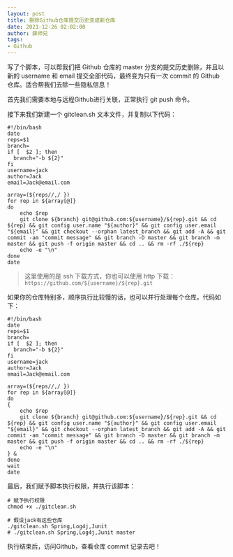 ```yaml
---
layout: post
title: 删除Github仓库提交历史变成新仓库
date: 2021-12-26 02:02:00
author: 薛师兄
tags:
- Github
---
```


写了个脚本，可以帮我们把 Github 仓库的 master 分支的提交历史删除，并且以新的 username 和 email 提交全部代码，最终变为只有一次 commit 的 Github 仓库。适合帮我们去除一些隐私信息！

首先我们需要本地与远程Github进行关联，正常执行 git push 命令。

接下来我们新建一个 gitclean.sh 文本文件，并复制以下代码：

```shell
#!/bin/bash
date
reps=$1
branch=
if [  $2 ]; then
  branch="-b ${2}"
fi
username=jack
author=Jack
email=Jack@email.com

array=(${reps//,/ })
for rep in ${array[@]}
do
    echo $rep
    git clone ${branch} git@github.com:${username}/${rep}.git && cd ${rep} && git config user.name "${author}" && git config user.email "${email}" && git checkout --orphan latest_branch && git add -A && git commit -am "commit message" && git branch -D master && git branch -m master && git push -f origin master && cd .. && rm -rf ./${rep}
    echo -e "\n"
done
date
```

> 这里使用的是 ssh 下载方式，你也可以使用 http 下载：`https://github.com/${username}/${rep}.git`

如果你的仓库特别多，顺序执行比较慢的话，也可以并行处理每个仓库。代码如下：

```shell
#!/bin/bash
date
reps=$1
branch=
if [  $2 ]; then
  branch="-b ${2}"
fi
username=jack
author=Jack
email=Jack@email.com

array=(${reps//,/ })
for rep in ${array[@]}
do
{
    echo $rep
    git clone ${branch} git@github.com:${username}/${rep}.git && cd ${rep} && git config user.name "${author}" && git config user.email "${email}" && git checkout --orphan latest_branch && git add -A && git commit -am "commit message" && git branch -D master && git branch -m master && git push -f origin master && cd .. && rm -rf ./${rep}
    echo -e "\n"
} &
done
wait
date
```

最后，我们赋予脚本执行权限，并执行该脚本：

```shell
# 赋予执行权限
chmod +x ./gitclean.sh

# 假设jack有这些仓库
./gitclean.sh Spring,Log4j,Junit
# ./gitclean.sh Spring,Log4j,Junit master
```

执行结束后，访问Github，查看仓库 commit 记录去吧！
